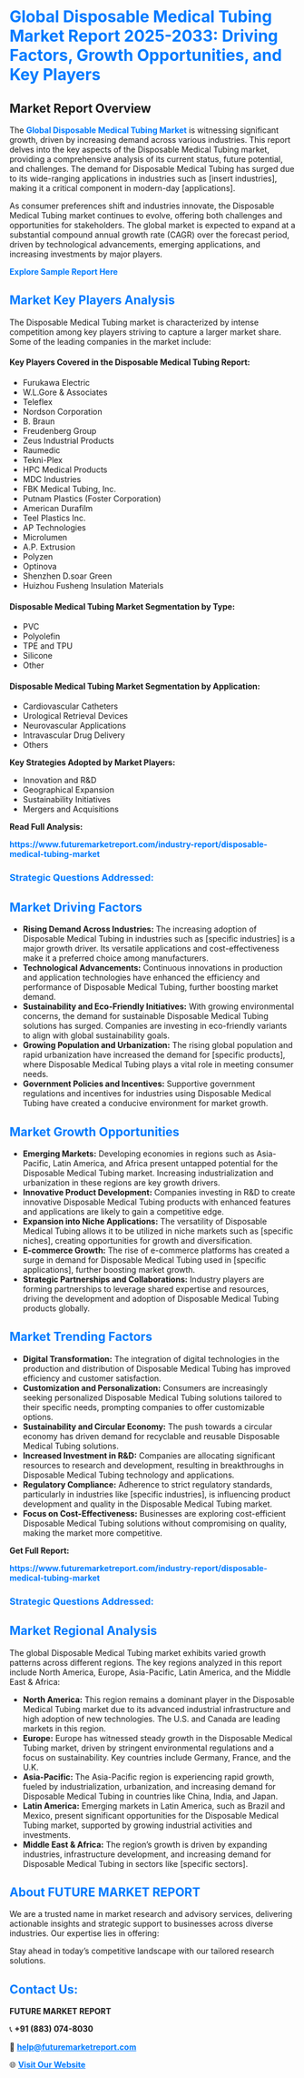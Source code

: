 <h1 style="color: #007BFF;">Global Disposable Medical Tubing Market Report 2025-2033: Driving Factors, Growth Opportunities, and Key Players</h1>

<section id="overview">
<h2>Market Report Overview</h2>
<p>The <a href="https://www.futuremarketreport.com/industry-report/disposable-medical-tubing-market" style="color: #007BFF; text-decoration: none;"><strong>Global Disposable Medical Tubing Market</strong></a> is witnessing significant growth, driven by increasing demand across various industries. This report delves into the key aspects of the Disposable Medical Tubing market, providing a comprehensive analysis of its current status, future potential, and challenges. The demand for Disposable Medical Tubing has surged due to its wide-ranging applications in industries such as [insert industries], making it a critical component in modern-day [applications].</p>
<p>As consumer preferences shift and industries innovate, the Disposable Medical Tubing market continues to evolve, offering both challenges and opportunities for stakeholders. The global market is expected to expand at a substantial compound annual growth rate (CAGR) over the forecast period, driven by technological advancements, emerging applications, and increasing investments by major players.</p>
</section>

<section id="overview">
<p><a href="https://www.futuremarketreport.com/request-sample/reportId=78645" style="color: #007BFF; text-decoration: none;"><strong>Explore Sample Report Here</strong></a></p>
</section>

<section id="key-players">
<h2 style="color: #007BFF;">Market Key Players Analysis</h2>
<p>The Disposable Medical Tubing market is characterized by intense competition among key players striving to capture a larger market share. Some of the leading companies in the market include:</p>
<h4>Key Players Covered in the Disposable Medical Tubing Report:</h4>
<ul><li>Furukawa Electric</li><li>W.L.Gore &amp; Associates</li><li>Teleflex</li><li>Nordson Corporation</li><li>B. Braun</li><li>Freudenberg Group</li><li>Zeus Industrial Products</li><li>Raumedic</li><li>Tekni-Plex</li><li>HPC Medical Products</li><li>MDC Industries</li><li>FBK Medical Tubing, Inc.</li><li>Putnam Plastics (Foster Corporation)</li><li>American Durafilm</li><li>Teel Plastics Inc.</li><li>AP Technologies</li><li>Microlumen</li><li>A.P. Extrusion</li><li>Polyzen</li><li>Optinova</li><li>Shenzhen D.soar Green</li><li>Huizhou Fusheng Insulation Materials</li></ul>
<h4>Disposable Medical Tubing Market Segmentation by Type:</h4>
<ul><li>PVC</li><li>Polyolefin</li><li>TPE and TPU</li><li>Silicone</li><li>Other</li></ul>

<h4>Disposable Medical Tubing Market Segmentation by Application:</h4>
<ul><li>Cardiovascular Catheters</li><li>Urological Retrieval Devices</li><li>Neurovascular Applications</li><li>Intravascular Drug Delivery</li><li>Others</li></ul>
<p><strong>Key Strategies Adopted by Market Players:</strong></p>
<ul>
<li>Innovation and R&D</li>
<li>Geographical Expansion</li>
<li>Sustainability Initiatives</li>
<li>Mergers and Acquisitions</li>
</ul>
</section>

<section>
<p><strong>Read Full Analysis: </strong></p><a href="https://www.futuremarketreport.com/industry-report/disposable-medical-tubing-market" style="color: #007BFF; text-decoration: none;"><strong>https://www.futuremarketreport.com/industry-report/disposable-medical-tubing-market</strong></a>
<h3 style="color: #007BFF;">Strategic Questions Addressed:</h3>
</section>

<section id="driving-factors">
<h2 style="color: #007BFF;">Market Driving Factors</h2>
<ul>
<li><strong>Rising Demand Across Industries:</strong> The increasing adoption of Disposable Medical Tubing in industries such as [specific industries] is a major growth driver. Its versatile applications and cost-effectiveness make it a preferred choice among manufacturers.</li>
<li><strong>Technological Advancements:</strong> Continuous innovations in production and application technologies have enhanced the efficiency and performance of Disposable Medical Tubing, further boosting market demand.</li>
<li><strong>Sustainability and Eco-Friendly Initiatives:</strong> With growing environmental concerns, the demand for sustainable Disposable Medical Tubing solutions has surged. Companies are investing in eco-friendly variants to align with global sustainability goals.</li>
<li><strong>Growing Population and Urbanization:</strong> The rising global population and rapid urbanization have increased the demand for [specific products], where Disposable Medical Tubing plays a vital role in meeting consumer needs.</li>
<li><strong>Government Policies and Incentives:</strong> Supportive government regulations and incentives for industries using Disposable Medical Tubing have created a conducive environment for market growth.</li>
</ul>
</section>

<section id="growth-opportunities">
<h2 style="color: #007BFF;">Market Growth Opportunities</h2>
<ul>
<li><strong>Emerging Markets:</strong> Developing economies in regions such as Asia-Pacific, Latin America, and Africa present untapped potential for the Disposable Medical Tubing market. Increasing industrialization and urbanization in these regions are key growth drivers.</li>
<li><strong>Innovative Product Development:</strong> Companies investing in R&D to create innovative Disposable Medical Tubing products with enhanced features and applications are likely to gain a competitive edge.</li>
<li><strong>Expansion into Niche Applications:</strong> The versatility of Disposable Medical Tubing allows it to be utilized in niche markets such as [specific niches], creating opportunities for growth and diversification.</li>
<li><strong>E-commerce Growth:</strong> The rise of e-commerce platforms has created a surge in demand for Disposable Medical Tubing used in [specific applications], further boosting market growth.</li>
<li><strong>Strategic Partnerships and Collaborations:</strong> Industry players are forming partnerships to leverage shared expertise and resources, driving the development and adoption of Disposable Medical Tubing products globally.</li>
</ul>
</section>

<section id="trending-factors">
<h2 style="color: #007BFF;">Market Trending Factors</h2>
<ul>
<li><strong>Digital Transformation:</strong> The integration of digital technologies in the production and distribution of Disposable Medical Tubing has improved efficiency and customer satisfaction.</li>
<li><strong>Customization and Personalization:</strong> Consumers are increasingly seeking personalized Disposable Medical Tubing solutions tailored to their specific needs, prompting companies to offer customizable options.</li>
<li><strong>Sustainability and Circular Economy:</strong> The push towards a circular economy has driven demand for recyclable and reusable Disposable Medical Tubing solutions.</li>
<li><strong>Increased Investment in R&D:</strong> Companies are allocating significant resources to research and development, resulting in breakthroughs in Disposable Medical Tubing technology and applications.</li>
<li><strong>Regulatory Compliance:</strong> Adherence to strict regulatory standards, particularly in industries like [specific industries], is influencing product development and quality in the Disposable Medical Tubing market.</li>
<li><strong>Focus on Cost-Effectiveness:</strong> Businesses are exploring cost-efficient Disposable Medical Tubing solutions without compromising on quality, making the market more competitive.</li>
</ul>
</section>

<section>
<p><strong>Get Full Report: </strong></p><a href="https://www.futuremarketreport.com/industry-report/disposable-medical-tubing-market" style="color: #007BFF; text-decoration: none;"><strong>https://www.futuremarketreport.com/industry-report/disposable-medical-tubing-market</strong></a>
<h3 style="color: #007BFF;">Strategic Questions Addressed:</h3>
</section>


<section id="regional-analysis">
<h2 style="color: #007BFF;">Market Regional Analysis</h2>
<p>The global Disposable Medical Tubing market exhibits varied growth patterns across different regions. The key regions analyzed in this report include North America, Europe, Asia-Pacific, Latin America, and the Middle East & Africa:</p>
<ul>
<li><strong>North America:</strong> This region remains a dominant player in the Disposable Medical Tubing market due to its advanced industrial infrastructure and high adoption of new technologies. The U.S. and Canada are leading markets in this region.</li>
<li><strong>Europe:</strong> Europe has witnessed steady growth in the Disposable Medical Tubing market, driven by stringent environmental regulations and a focus on sustainability. Key countries include Germany, France, and the U.K.</li>
<li><strong>Asia-Pacific:</strong> The Asia-Pacific region is experiencing rapid growth, fueled by industrialization, urbanization, and increasing demand for Disposable Medical Tubing in countries like China, India, and Japan.</li>
<li><strong>Latin America:</strong> Emerging markets in Latin America, such as Brazil and Mexico, present significant opportunities for the Disposable Medical Tubing market, supported by growing industrial activities and investments.</li>
<li><strong>Middle East & Africa:</strong> The region’s growth is driven by expanding industries, infrastructure development, and increasing demand for Disposable Medical Tubing in sectors like [specific sectors].</li>
</ul>
</section>

<footer>
<h2 style="color: #007BFF;">About FUTURE MARKET REPORT</h2>
<p>We are a trusted name in market research and advisory services, delivering actionable insights and strategic support to businesses across diverse industries. Our expertise lies in offering:</p>

<p>Stay ahead in today’s competitive landscape with our tailored research solutions.</p>

<h2 style="color: #007BFF;">Contact Us:</h2>
<p><strong>FUTURE MARKET REPORT</strong></p>
<p>📞 <strong>+91 (883) 074-8030</strong></p>
<p>📧 <strong><a href="mailto:help@futuremarketreport.com" style="color: #007BFF;">help@futuremarketreport.com</a></strong></p>
<p>🌐 <strong><a href="https://www.futuremarketreport.com/" style="color: #007BFF;">Visit Our Website</a></strong></p>
</footer>